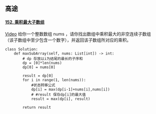 
## 高途
#### [152. 乘积最大子数组](https://leetcode.cn/problems/maximum-product-subarray/description/)

[Video](https://www.bilibili.com/video/BV1tv4y1B7ym?vd_source=2242793e3815d8c255d1ee53ee2883ed&spm_id_from=333.788.player.switch)
给你一个整数数组 nums ，请你找出数组中乘积最大的非空连续子数组（该子数组中至少包含一个数字），并返回该子数组所对应的乘积。
```
class Solution:
    def maxSubArray(self, nums: List[int]) -> int:
        # dp 存放以i为结尾的最长的子序和
        dp = [0]*len(nums)
        dp[0] = nums[0]

        result = dp[0]
        for i in range(1, len(nums)):
            #状态转移公式
            dp[i] = max(dp[i-1]+nums[i],nums[i])
            # #result 保存dp[i]的最大值
            result = max(dp[i], result)

        return result
```
